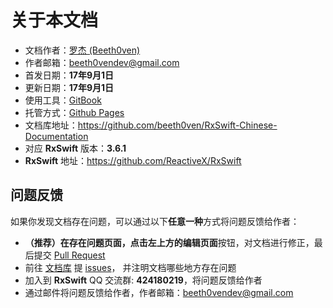 # 关于本文档

* 文档作者：[罗杰 (Beeth0ven)](https://github.com/beeth0ven)
* 作者邮箱：<beeth0vendev@gmail.com>
* 首发日期：**17年9月1日**
* 更新日期：**17年9月1日**
* 使用工具：[GitBook](https://www.gitbook.com)
* 托管方式：[Github Pages](https://pages.github.com)
* 文档库地址：https://github.com/beeth0ven/RxSwift-Chinese-Documentation
* 对应 **RxSwift** 版本：**3.6.1**
* **RxSwift** 地址：https://github.com/ReactiveX/RxSwift

## 问题反馈

如果你发现文档存在问题，可以通过以下**任意一种**方式将问题反馈给作者：
  * **（推荐）**在存在问题页面，点击左上方的**编辑页面**按钮，对文档进行修正，最后提交 [Pull Request](https://help.github.com/articles/about-pull-requests/)
  * 前往 [文档库](https://github.com/beeth0ven/RxSwift-Chinese-Documentation) 提 [issues](https://github.com/beeth0ven/RxSwift-Chinese-Documentation/issues)， 并注明文档哪些地方存在问题
  * 加入到 **RxSwift** QQ 交流群: **424180219**，将问题反馈给作者
  * 通过邮件将问题反馈给作者，作者邮箱：<beeth0vendev@gmail.com>
